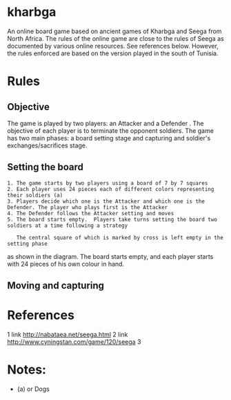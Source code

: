 # kharbga

An online board game based on ancient games of Kharbga and Seega from North Africa.  The rules of the online game are close to the rules of Seega as documented by various online resources. See references  below. However, the rules enforced are based on the version played in the south of Tunisia.

# Rules

## Objective
  The game is played by two players: an Attacker and a Defender .  The objective of each player is to terminate the opponent soldiers.  The game has two main phases: a board setting stage and capturing and soldier's exchanges/sacrifices stage. 

## Setting the board

    1. The game starts by two players using a board of 7 by 7 squares 
    2. Each player uses 24 pieces each of different colors representing their soldiers (a)   
    3. Players decide which one is the Attacker and which one is the Defender. The player who plays first is the Attacker
    4. The Defender follows the Attacker setting and moves
    5. The board starts empty.  Players take turns setting the board two soldiers at a time following a strategy 

       The central square of which is marked by cross is left empty in the setting phase
as shown in the diagram. The board starts empty, and each player starts with 24 pieces of his own colour in hand.

## Moving and capturing 


# References
1 link http://nabataea.net/seega.html
2 link http://www.cyningstan.com/game/120/seega
3 

# Notes:
 - (a) or Dogs 